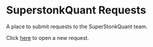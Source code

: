 # SuperstonkQuant Requests
A place to submit requests to the SuperStonkQuant team.

Click [here](https://github.com/SuperStonkQuants/requests/issues/new?template=superstonkquant-request.md) to open a new request.

